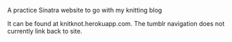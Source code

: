 A practice Sinatra website to go with my knitting blog

It can be found at knitknot.herokuapp.com.  The tumblr navigation does not currently link back to site.

